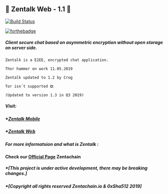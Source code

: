 ## :statue_of_liberty: Zentalk Web - 1.1 :statue_of_liberty:

[![Build Status](https://travis-ci.org/dwyl/esta.svg?branch=master)](www.zentalk.chat)

[![forthebadge](https://forthebadge.com/images/badges/built-with-love.svg)](https://zentachain.io)

##### Client secure chat based on asymmetric encryption without open storage on server side.

````
Zentalk is a E2EE, encrypted chat application.

Thor hammer on work 11.05.2019

Zentalk updated to 1.2 by Crog 

Tor isn´t supported ❎ 

(Updated to version 1.3 in Q3 2019)
````

##### Visit:
##### *[Zentalk Mobile](https://github.com/ZentaChain/Zentalk-Mobile)
##### *[Zentalk Web](www.zentalk.chat)

##### For more informatsion and what is Zentalk : 
#### Check our [Official Page](https://zentachain.io/) Zentachain

##### *[This project is under active development, there may be breaking changes.]
##### *[Copyright all rights reserved Zentachain.io & 0xSha512 2019]
